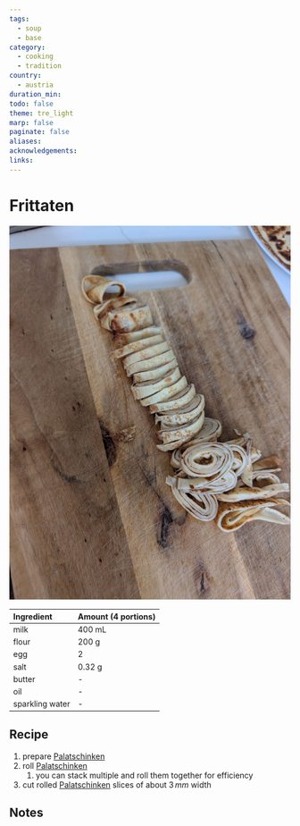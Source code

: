```yaml
---
tags:
  - soup
  - base
category:
  - cooking
  - tradition
country:
  - austria
duration_min: 
todo: false
theme: tre_light
marp: false
paginate: false
aliases: 
acknowledgements: 
links:
---
```


# Frittaten

![300](../gfx/PXL_20250720_012248760.jpg)

|Ingredient|Amount (4 portions)|
| :- | :- |
|milk|400 mL|
|flour|200 g|
|egg|2|
|salt|0.32 g|
|butter|-|
|oil|-|
|sparkling water|-|

## Recipe
1. prepare [Palatschinken](Palatschinken.md)
2. roll [Palatschinken](Palatschinken.md)
	1. you can stack multiple and roll them together for efficiency
3. cut rolled [Palatschinken](Palatschinken.md) slices of about $3\,mm$ width

## Notes
